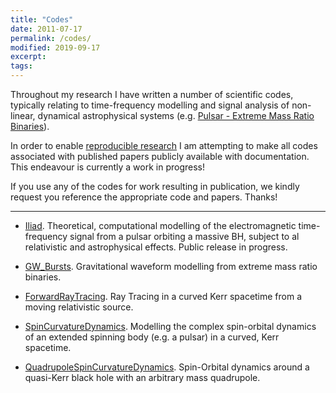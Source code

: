 ```yaml
---
title: "Codes"
date: 2011-07-17
permalink: /codes/
modified: 2019-09-17
excerpt:
tags:
---
```


Throughout my research I have written a number of scientific codes, typically relating to time-frequency modelling and signal analysis of non-linear, dynamical astrophysical systems (e.g. [Pulsar - Extreme Mass Ratio Binaries](http://tomkimpson.com/research/)).

In order to enable [reproducible research](http://reproducibleresearch.net/) I am attempting to make all codes associated with published papers publicly available with documentation. This endeavour is currently a work in progress!

If you use any of the codes for work resulting in publication, we kindly request you reference the appropriate code and papers. Thanks!

--------------------------------------------------------

* [Iliad](https://github.com/tomkimpson/Iliad). Theoretical, computational modelling of the electromagnetic time-frequency signal from a pulsar orbiting a massive BH, subject to al relativistic and astrophysical effects. Public release in progress.

* [GW_Bursts](https://github.com/tomkimpson/GW_Bursts). Gravitational waveform modelling from extreme mass ratio binaries.

* [ForwardRayTracing](https://github.com/tomkimpson/ForwardRayTracing). Ray Tracing in a curved Kerr spacetime from a moving relativistic source.

* [SpinCurvatureDynamics](https://github.com/tomkimpson/SpinCurvatureDynamics). Modelling the complex spin-orbital dynamics of an extended spinning body (e.g. a pulsar) in a curved, Kerr spacetime.

* [QuadrupoleSpinCurvatureDynamics](https://github.com/tomkimpson/QuadrupoleSpinCurvatureDynamics). Spin-Orbital dynamics around a quasi-Kerr black hole with an arbitrary mass quadrupole.



